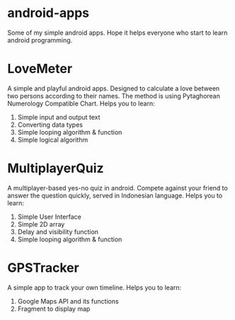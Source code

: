 # android-apps
Some of my simple android apps. Hope it helps everyone who start to learn android programming.

# LoveMeter
A simple and playful android apps. Designed to calculate a love between two persons according to their names. The method is using Pytaghorean Numerology Compatible Chart.
Helps you to learn:
1. Simple input and output text
2. Converting data types
3. Simple looping algorithm & function
4. Simple logical algorithm


# MultiplayerQuiz
A multiplayer-based yes-no quiz in android. Compete against your friend to answer the question quickly, served in Indonesian language.
Helps you to learn:
1. Simple User Interface
2. Simple 2D array
3. Delay and visibility function
4. Simple looping algorithm & function


# GPSTracker
A simple app to track your own timeline.
Helps you to learn:
1. Google Maps API and its functions
2. Fragment to display map
